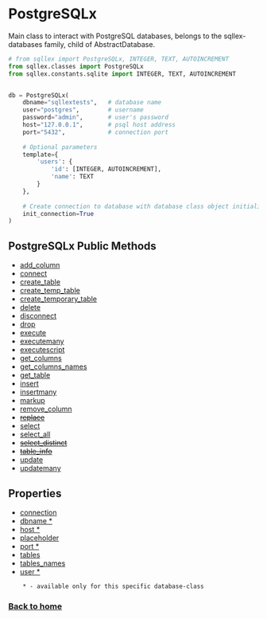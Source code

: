 # PostgreSQLx

Main class to interact with PostgreSQL databases, belongs to the sqllex-databases family, child of AbstractDatabase.

```python
# from sqllex import PostgreSQLx, INTEGER, TEXT, AUTOINCREMENT
from sqllex.classes import PostgreSQLx
from sqllex.constants.sqlite import INTEGER, TEXT, AUTOINCREMENT


db = PostgreSQLx(
    dbname="sqllextests",   # database name
    user="postgres",        # username
    password="admin",       # user's password
    host="127.0.0.1",       # psql host address 
    port="5432",            # connection port
    
    # Optional parameters
    template={
        'users': {
            'id': [INTEGER, AUTOINCREMENT],
            'name': TEXT
        }
    },
    
    # Create connection to database with database class object initialisation
    init_connection=True
)

```

## PostgreSQLx Public Methods 

- [add_column](database-add_column.md)
- [connect](postgresqlx-connect.md)
- [create_table](database-create_table.md)
- [create_temp_table](database-create_table.md)
- [create_temporary_table](database-create_table.md)
- [delete](database-delete.md)
- [disconnect](database-disconnect.md)
- [drop](database-drop.md)
- [execute](database-execute.md)
- [executemany](database-executemany.md)
- [executescript](database-executescript.md)
- [get_columns](database-get_columns.md)
- [get_columns_names](database-get_columns_names.md)
- [get_table](database-get_table.md)
- [insert](database-insert.md)
- [insertmany](database-insertmany.md)
- [markup](database-markup.md)
- [remove_column](database-remove_column.md)
- [~~replace~~]()
- [select](database-select.md)
- [select_all](database-select_all.md)
- [~~select_distinct~~]()
- [~~table_info~~]()
- [update](database-update.md)
- [updatemany](database-updatemany.md)


## Properties

- [connection](postgresqlx-properties.md#postgresqlxconnection)
- [dbname *](postgresqlx-properties.md#postgresqlxdbname)
- [host *](postgresqlx-properties.md#postgresqlxhost)
- [placeholder](postgresqlx-properties.md#postgresqlxplaceholder)
- [port *](postgresqlx-properties.md#postgresqlxport)
- [tables](postgresqlx-properties.md#postgresqlxtables)
- [tables_names](postgresqlx-properties.md#postgresqlxtables_names)
- [user *](postgresqlx-properties.md#postgresqlxuser)


```
    * - available only for this specific database-class
```

### [Back to home](README.md)